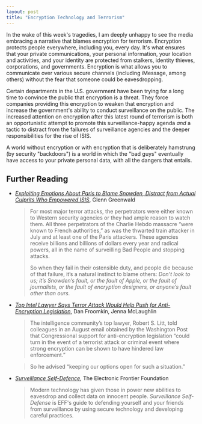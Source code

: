 ```yaml
---
layout: post
title: "Encryption Technology and Terrorism"
---
```


In the wake of this week's tragedies, I am deeply unhappy to see the media embracing a narrative that blames encryption for terrorism. Encryption protects people everywhere, including you, every day. It's what ensures that your private communications, your personal information, your location and activities, and your identity are protected from stalkers, identity thieves, corporations, and governments. Encryption is what allows you to communicate over various secure channels (including iMessage, among others) without the fear that someone could be eavesdropping.

Certain departments in the U.S. government have been trying for a long time to convince the public that encryption is a threat. They force companies providing this encryption to weaken that encryption and increase the government's ability to conduct surveillance on the public. The increased attention on encryption after this latest round of terrorism is both an opportunistic attempt to promote this surveillance-happy agenda _and_ a tactic to distract from the failures of surveillance agencies and the deeper responsibilities for the rise of ISIS.

A world without encryption or with encryption that is deliberately hamstrung (by security "backdoors") is a world in which the "bad guys" eventually have access to your private personal data, with all the dangers that entails.

## Further Reading

* [*Exploiting Emotions About Paris to Blame Snowden, Distract from Actual Culprits Who Empowered ISIS*](https://theintercept.com/2015/11/15/exploiting-emotions-about-paris-to-blame-snowden-distract-from-actual-culprits-who-empowered-isis/), Glenn Greenwald

  > For most major terror attacks, the perpetrators were either known to Western security agencies or they had ample reason to watch them. All three perpetrators of the Charlie Hebdo massacre “were known to French authorities,” as was the thwarted train attacker in July and at least one of the Paris attackers. These agencies receive billions and billions of dollars every year and radical powers, all in the name of surveilling Bad People and stopping attacks.
  >
  > So when they fail in their ostensible duty, and people die because of that failure, it’s a natural instinct to blame others: *Don’t look to us; it’s Snowden’s fault, or the fault of Apple, or the fault of journalists, or the fault of encryption designers, or anyone’s fault other than ours.*

* [*Top Intel Lawyer Says Terror Attack Would Help Push for Anti-Encryption Legislation*](https://theintercept.com/2015/09/16/top-intel-lawyer-pushing-anti-encryption-legislation-says-terror-attack-help/), Dan Froomkin, Jenna McLaughlin

  > The intelligence community’s top lawyer, Robert S. Litt, told colleagues in an August email obtained by the Washington Post that Congressional support for anti-encryption legislation “could turn in the event of a terrorist attack or criminal event where strong encryption can be shown to have hindered law enforcement.”

  > So he advised “keeping our options open for such a situation.”

* [*Surveillance Self-Defence*](https://ssd.eff.org/en), The Electronic Frontier Foundation

  > Modern technology has given those in power new abilities to eavesdrop and collect data on innocent people. *Surveillance Self-Defense* is EFF's guide to defending yourself and your friends from surveillance by using secure technology and developing careful practices.

